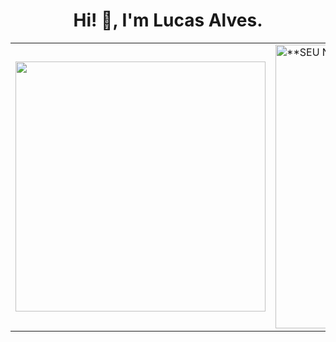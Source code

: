 <h1 align="center">Hi! 👋, I'm Lucas Alves.</h1>

<table align = "center" border = '0'>
  <tr>
    <td>
      <a href="https://github.com/lucas-panorama">
  <img width="400px" align="center" src="https://github-readme-stats.vercel.app/api/top-langs/?username=lucas-panorama&theme=dracula&hide_langs_below=1&layout=compact" />
</a>
    </td>
    <td>
      <a href="https://github.com/lucas-panorama">
 <img width="454px" align="center" src="https://github-readme-stats.vercel.app/api?username=lucas-panorama&show_icons=true&theme=dracula&line_height=27" alt="**SEU NOME** github stats"/>
</a>
    </td>
  </tr>
</table>









